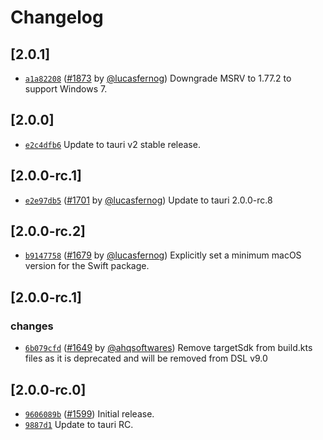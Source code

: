 # Changelog

## \[2.0.1]

- [`a1a82208`](https://github.com/tauri-apps/plugins-workspace/commit/a1a82208ed4ab87f83310be0dc95428aec9ab241) ([#1873](https://github.com/tauri-apps/plugins-workspace/pull/1873) by [@lucasfernog](https://github.com/tauri-apps/plugins-workspace/../../lucasfernog)) Downgrade MSRV to 1.77.2 to support Windows 7.

## \[2.0.0]

- [`e2c4dfb6`](https://github.com/tauri-apps/plugins-workspace/commit/e2c4dfb6af43e5dd8d9ceba232c315f5febd55c1) Update to tauri v2 stable release.

## \[2.0.0-rc.1]

- [`e2e97db5`](https://github.com/tauri-apps/plugins-workspace/commit/e2e97db51983267f5be84d4f6f0278d58834d1f5) ([#1701](https://github.com/tauri-apps/plugins-workspace/pull/1701) by [@lucasfernog](https://github.com/tauri-apps/plugins-workspace/../../lucasfernog)) Update to tauri 2.0.0-rc.8

## \[2.0.0-rc.2]

- [`b9147758`](https://github.com/tauri-apps/plugins-workspace/commit/b914775898c2bee7ceb20bd17ee595005cd17a64) ([#1679](https://github.com/tauri-apps/plugins-workspace/pull/1679) by [@lucasfernog](https://github.com/tauri-apps/plugins-workspace/../../lucasfernog)) Explicitly set a minimum macOS version for the Swift package.

## \[2.0.0-rc.1]

### changes

- [`6b079cfd`](https://github.com/tauri-apps/plugins-workspace/commit/6b079cfdd107c94abc2c7300f6af00bac3ff4040) ([#1649](https://github.com/tauri-apps/plugins-workspace/pull/1649) by [@ahqsoftwares](https://github.com/tauri-apps/plugins-workspace/../../ahqsoftwares)) Remove targetSdk from build.kts files as it is deprecated and will be removed from DSL v9.0

## \[2.0.0-rc.0]

- [`9606089b`](https://github.com/tauri-apps/plugins-workspace/commit/9606089b2add4a17f80ed5a09d59ce94824bd672) ([#1599](https://github.com/tauri-apps/plugins-workspace/pull/1599)) Initial release.
- [`9887d1`](https://github.com/tauri-apps/plugins-workspace/commit/9887d14bd0e971c4c0f5c1188fc4005d3fc2e29e) Update to tauri RC.
